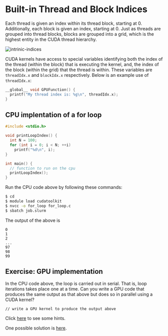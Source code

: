 # Built-in Thread and Block Indices

Each thread is given an index within its thread block, starting at 0. Additionally, each block is given an index, starting at 0. Just as threads are grouped into thread blocks, blocks are grouped into a grid, which is the highest entity in the CUDA thread hierarchy.

![intrinic-indices](https://devblogs.nvidia.com/wp-content/uploads/2017/01/cuda_indexing.png)

CUDA kernels have access to special variables identifying both the index of the thread (within the block) that is executing the kernel, and, the index of the block (within the grid) that the thread is within. These variables are `threadIdx.x` and `blockIdx.x` respectively. Below is an example use of `threadIdx.x`:

```C
__global__ void GPUFunction() {
  printf("My thread index is: %g\n", threadIdx.x);
}
```

## CPU implentation of a for loop

```C
#include <stdio.h>

void printLoopIndex() {
  int N = 100;
  for (int i = 0; i < N; ++i)
    printf("%d\n", i);
}

int main() {
  // function to run on the cpu
  printLoopIndex();
}
```

Run the CPU code above by following these commands:

```bash
$ cd 
$ module load cudatoolkit
$ nvcc -o for_loop for_loop.c
$ sbatch job.slurm
```

The output of the above is

```
0
1
2
...
97
98
99
```

## Exercise: GPU implementation

In the CPU code above, the loop is carried out in serial. That is, loop iterations takes place one at a time. Can you write a GPU code that produces the same output as that above but does so in parallel using a CUDA kernel?

```
// write a GPU kernel to produce the output above
```

Click [here](hint.md) to see some hints.

One possible solution is [here](solution.cu).
